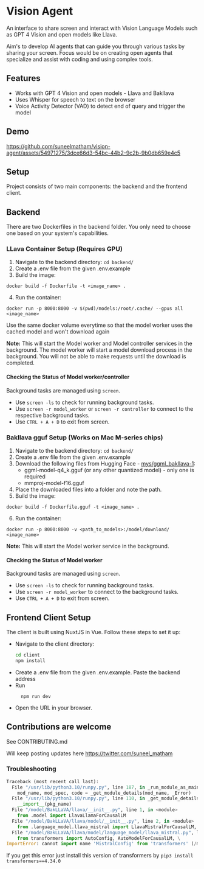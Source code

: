 # Vision Agent

An interface to share screen and interact with Vision Language Models such as GPT 4 Vision and open models like Llava.

Aim's to develop AI agents that can guide you through various tasks by sharing your screen. Focus would be on creating open agents that specialize and assist with coding and using complex tools.

## Features
- Works with GPT 4 Vision and open models - Llava and Bakllava
- Uses Whisper for speech to text on the browser
- Voice Activity Detector (VAD) to detect end of query and trigger the model

## Demo


https://github.com/suneelmatham/vision-agent/assets/54971275/3dce66d3-54bc-44b2-9c2b-9b0db659e4c5


## Setup

Project consists of two main components: the backend and the frontend client.

## Backend

There are two Dockerfiles in the backend folder. You only need to choose one based on your system's capabilities.

### LLava Container Setup (Requires GPU)

1. Navigate to the backend directory: `cd backend/`
2. Create a .env file from the given .env.example
3. Build the image: 
```
docker build -f Dockerfile -t <image_name> .
```
4. Run the container: 
```
docker run -p 8000:8000 -v $(pwd)/models:/root/.cache/ --gpus all <image_name>
```
Use the same docker volume everytime so that the model worker  uses the cached model and won't download again

**Note:** This will start the Model worker and Model controller services in the background. The model worker will start a model download process in the background. You will not be able to make requests until the download is completed.

#### Checking the Status of Model worker/controller

Background tasks are managed using `screen`.

- Use `screen -ls` to check for running background tasks.
- Use `screen -r model_worker` or `screen -r controller` to connect to the respective background tasks.
- Use `CTRL + A + D` to exit from screen.

### Bakllava gguf Setup (Works on Mac M-series chips)

1. Navigate to the backend directory: `cd backend/`
2. Create a .env file from the given .env.example
3. Download the following files from Hugging Face - [mys/ggml_bakllava-1](https://huggingface.co/mys/ggml_bakllava-1/tree/main):
    - ggml-model-q4_k.gguf (or any other quantized model) - only one is required
    - mmproj-model-f16.gguf
4. Place the downloaded files into a folder and note the path.
5. Build the image: 
```
docker build -f Dockerfile.gguf -t <image_name> .
```
6. Run the container: 
```
docker run -p 8000:8000 -v <path_to_models>:/model/download/ <image_name>
```

**Note:** This will start the Model worker service in the background.

#### Checking the Status of Model worker

Background tasks are managed using `screen`.

- Use `screen -ls` to check for running background tasks.
- Use `screen -r model_worker` to connect to the background tasks.
- Use `CTRL + A + D` to exit from screen.

## Frontend Client Setup

The client is built using NuxtJS in Vue. Follow these steps to set it up:

- Navigate to the client directory:
    ```bash
    cd client
    npm install
    ```
- Create a .env file from the given .env.example. Paste the backend address
- Run
  ```
    npm run dev
  ```
- Open the URL in your browser.

## Contributions are welcome
See CONTRIBUTING.md

Will keep posting updates here https://twitter.com/suneel_matham

### Troubleshooting
```python
Traceback (most recent call last):
  File "/usr/lib/python3.10/runpy.py", line 187, in _run_module_as_main
    mod_name, mod_spec, code = _get_module_details(mod_name, _Error)
  File "/usr/lib/python3.10/runpy.py", line 110, in _get_module_details
    __import__(pkg_name)
  File "/model/BakLLaVA/llava/__init__.py", line 1, in <module>
    from .model import LlavaLlamaForCausalLM
  File "/model/BakLLaVA/llava/model/__init__.py", line 2, in <module>
    from .language_model.llava_mistral import LlavaMistralForCausalLM, LlavaConfig
  File "/model/BakLLaVA/llava/model/language_model/llava_mistral.py", line 22, in <module>
    from transformers import AutoConfig, AutoModelForCausalLM, \
ImportError: cannot import name 'MistralConfig' from 'transformers' (/model/BakLLaVA/venv/lib/python3.10/site-packages/transformers/__init__.py)
```
If you get this error just install this version of transformers by `pip3 install transformers==4.34.0`
